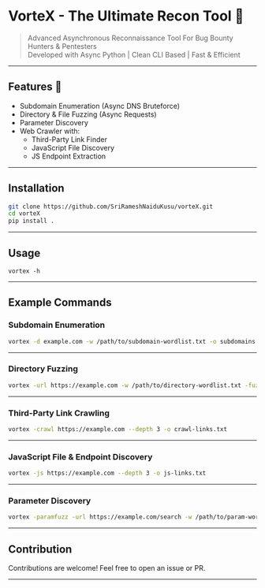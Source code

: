 # VorteX - The Ultimate Recon Tool 🚀

> Advanced Asynchronous Reconnaissance Tool For Bug Bounty Hunters & Pentesters  
> Developed with Async Python | Clean CLI Based | Fast & Efficient  

---

## Features 🚀

- Subdomain Enumeration (Async DNS Bruteforce)
- Directory & File Fuzzing (Async Requests)
- Parameter Discovery
- Web Crawler with:
  - Third-Party Link Finder
  - JavaScript File Discovery
  - JS Endpoint Extraction

---

## Installation

```bash
git clone https://github.com/SriRameshNaiduKusu/vorteX.git
cd vorteX
pip install .

```
---

## Usage

```
vortex -h
```

---

## Example Commands

### Subdomain Enumeration

```bash
vortex -d example.com -w /path/to/subdomain-wordlist.txt -o subdomains.txt
```

---

### Directory Fuzzing

```bash
vortex -url https://example.com -w /path/to/directory-wordlist.txt -fuzz -o directories.txt
```

---

### Third-Party Link Crawling

```bash
vortex -crawl https://example.com --depth 3 -o crawl-links.txt
```

---

### JavaScript File & Endpoint Discovery

```bash
vortex -js https://example.com --depth 3 -o js-links.txt
```

---

### Parameter Discovery

```bash
vortex -paramfuzz -url https://example.com/search -w /path/to/param-wordlist.txt --method GET --headers "User-Agent:Mozilla/5.0" --format json -o params.json
```


---

## Contribution

Contributions are welcome! Feel free to open an issue or PR.

---


